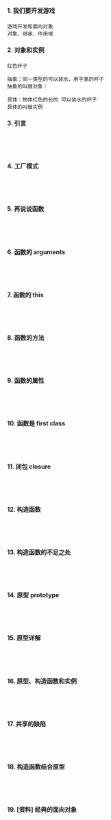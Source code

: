 #### 1.	我们要开发游戏
```
游戏开发和面向对象
对象、继承、作用域

```
#### 2.	对象和实例
```
红色杯子

抽象：同一类型的可以装水，用手拿的杯子
抽象的叫做对象：

具体：物体红色的长的 可以装水的杯子
具体的叫做实例
```
#### 3.	引言
```




```
#### 4.	工厂模式
```




```
#### 5.	再说说函数
```




```
#### 6.	函数的 arguments
```




```
#### 7.	函数的 this
```




```
#### 8.	函数的方法
```




```
#### 9.	函数的属性
```




```
#### 10.	函数是 first class
```




```
#### 11.	闭包 closure
```




```
#### 12.	构造函数
```




```
#### 13.	构造函数的不足之处
```




```
#### 14.	原型 prototype
```




```
#### 15.	原型详解
```




```
#### 16.	原型、构造函数和实例
```




```
#### 17.	共享的缺陷
```




```
#### 18.	构造函数结合原型
```




```
#### 19.	 [资料] 经典的面向对象
```




```

